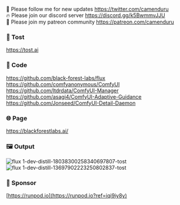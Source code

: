 🐣 Please follow me for new updates https://twitter.com/camenduru <br />
🔥 Please join our discord server https://discord.gg/k5BwmmvJJU <br />
🥳 Please join my patreon community https://patreon.com/camenduru <br />

###  🥪 Tost
https://tost.ai

### 🧬 Code
https://github.com/black-forest-labs/flux <br />
https://github.com/comfyanonymous/ComfyUI <br />
https://github.com/ltdrdata/ComfyUI-Manager <br />
https://github.com/asagi4/ComfyUI-Adaptive-Guidance <br />
https://github.com/Jonseed/ComfyUI-Detail-Daemon <br />

### 🌐 Page
https://blackforestlabs.ai/

### 🖼 Output
![flux 1-dev-distill-18038300258340697807-tost](https://github.com/user-attachments/assets/a3596ada-1726-4225-a620-1045d3d0b301)
![flux 1-dev-distill-13697902223250802837-tost](https://github.com/user-attachments/assets/3a82a035-8031-46f8-a1e0-88d8cb5a6f2f)

### 🏢 Sponsor
[https://runpod.io](https://runpod.io?ref=iqi9iy8y)
